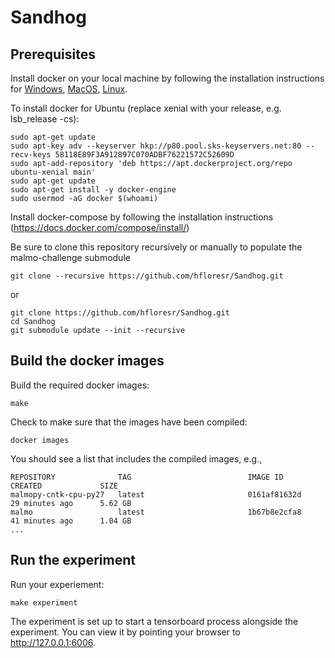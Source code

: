 # Sandhog


## Prerequisites

Install docker on your local machine by following the installation instructions for 
[Windows](https://docs.docker.com/docker-for-windows/install/), 
[MacOS](https://docs.docker.com/docker-for-mac/install/),
[Linux](https://docs.docker.com/engine/installation/).

To install docker for Ubuntu (replace xenial with your release, e.g. lsb_release -cs):
```
sudo apt-get update
sudo apt-key adv --keyserver hkp://p80.pool.sks-keyservers.net:80 --recv-keys 58118E89F3A912897C070ADBF76221572C52609D
sudo apt-add-repository 'deb https://apt.dockerproject.org/repo ubuntu-xenial main'
sudo apt-get update
sudo apt-get install -y docker-engine
sudo usermod -aG docker $(whoami)
```


Install docker-compose by following the installation instructions (https://docs.docker.com/compose/install/)

Be sure to clone this repository recursively or manually to populate the malmo-challenge submodule
```
git clone --recursive https://github.com/hfloresr/Sandhog.git
```
or
```
git clone https://github.com/hfloresr/Sandhog.git
cd Sandhog
git submodule update --init --recursive
```


## Build the docker images

Build the required docker images:
```
make
```

Check to make sure that the images have been compiled:
```
docker images
```
You should see a list that includes the compiled images, e.g.,
```
REPOSITORY              TAG                          IMAGE ID            CREATED             SIZE
malmopy-cntk-cpu-py27   latest                       0161af81632d        29 minutes ago      5.62 GB
malmo                   latest                       1b67b8e2cfa8        41 minutes ago      1.04 GB
...
```

## Run the experiment

Run your experiement:
```
make experiment
```

The experiment is set up to start a tensorboard process alongside the experiment.
You can view it by pointing your browser to http://127.0.0.1:6006.
